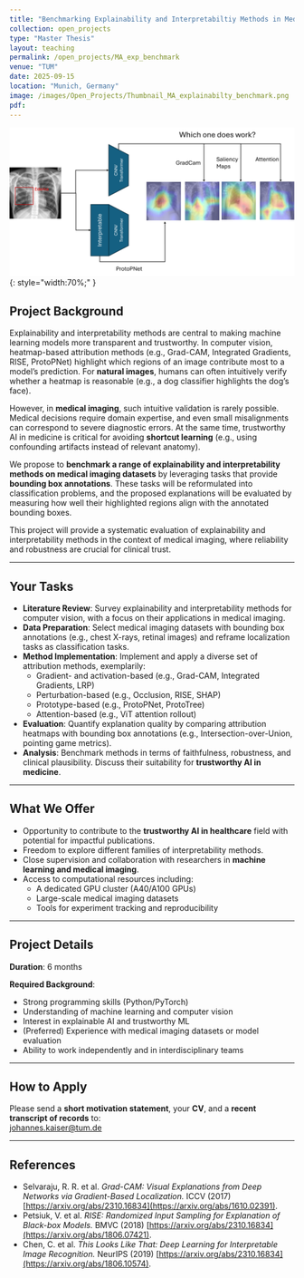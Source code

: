 ```yaml
---
title: "Benchmarking Explainability and Interpretabiltiy Methods in Medical Imaging"
collection: open_projects
type: "Master Thesis"
layout: teaching
permalink: /open_projects/MA_exp_benchmark
venue: "TUM"
date: 2025-09-15
location: "Munich, Germany"
image: /images/Open_Projects/Thumbnail_MA_explainabilty_benchmark.png
pdf:
---
```


![Thumbnail](/images/Open_Projects/Thumbnail_MA_explainabilty_benchmark.png){: style="width:70%;" }

## Project Background  
Explainability and interpretability methods are central to making machine learning models more transparent and trustworthy. In computer vision, heatmap-based attribution methods (e.g., Grad-CAM, Integrated Gradients, RISE, ProtoPNet) highlight which regions of an image contribute most to a model’s prediction. For **natural images**, humans can often intuitively verify whether a heatmap is reasonable (e.g., a dog classifier highlights the dog’s face).  

However, in **medical imaging**, such intuitive validation is rarely possible. Medical decisions require domain expertise, and even small misalignments can correspond to severe diagnostic errors. At the same time, trustworthy AI in medicine is critical for avoiding **shortcut learning** (e.g., using confounding artifacts instead of relevant anatomy).  

We propose to **benchmark a range of explainability and interpretability methods on medical imaging datasets** by leveraging tasks that provide **bounding box annotations**. These tasks will be reformulated into classification problems, and the proposed explanations will be evaluated by measuring how well their highlighted regions align with the annotated bounding boxes.  

This project will provide a systematic evaluation of explainability and interpretability methods in the context of medical imaging, where reliability and robustness are crucial for clinical trust.  

---

## Your Tasks  
- **Literature Review**: Survey explainability and interpretability methods for computer vision, with a focus on their applications in medical imaging.  
- **Data Preparation**: Select medical imaging datasets with bounding box annotations (e.g., chest X-rays, retinal images) and reframe localization tasks as classification tasks.  
- **Method Implementation**: Implement and apply a diverse set of attribution methods, exemplarily:  
  - Gradient- and activation-based (e.g., Grad-CAM, Integrated Gradients, LRP)  
  - Perturbation-based (e.g., Occlusion, RISE, SHAP)  
  - Prototype-based (e.g., ProtoPNet, ProtoTree)  
  - Attention-based (e.g., ViT attention rollout)  
- **Evaluation**: Quantify explanation quality by comparing attribution heatmaps with bounding box annotations (e.g., Intersection-over-Union, pointing game metrics).  
- **Analysis**: Benchmark methods in terms of faithfulness, robustness, and clinical plausibility. Discuss their suitability for **trustworthy AI in medicine**.  

---

## What We Offer  
- Opportunity to contribute to the **trustworthy AI in healthcare** field with potential for impactful publications.  
- Freedom to explore different families of interpretability methods.  
- Close supervision and collaboration with researchers in **machine learning and medical imaging**.  
- Access to computational resources including:  
  - A dedicated GPU cluster (A40/A100 GPUs)  
  - Large-scale medical imaging datasets  
  - Tools for experiment tracking and reproducibility  

---

## Project Details  
**Duration**: 6 months  

**Required Background**:  
- Strong programming skills (Python/PyTorch)  
- Understanding of machine learning and computer vision  
- Interest in explainable AI and trustworthy ML  
- (Preferred) Experience with medical imaging datasets or model evaluation  
- Ability to work independently and in interdisciplinary teams  

---

## How to Apply  
Please send a **short motivation statement**, your **CV**, and a **recent transcript of records** to:  
johannes.kaiser@tum.de  

---

## References  
- Selvaraju, R. R. et al. *Grad-CAM: Visual Explanations from Deep Networks via Gradient-Based Localization.* ICCV (2017) [https://arxiv.org/abs/2310.16834](https://arxiv.org/abs/1610.02391).  
- Petsiuk, V. et al. *RISE: Randomized Input Sampling for Explanation of Black-box Models.* BMVC (2018) [https://arxiv.org/abs/2310.16834](https://arxiv.org/abs/1806.07421).  
- Chen, C. et al. *This Looks Like That: Deep Learning for Interpretable Image Recognition.* NeurIPS (2019) [https://arxiv.org/abs/2310.16834](https://arxiv.org/abs/1806.10574).  
